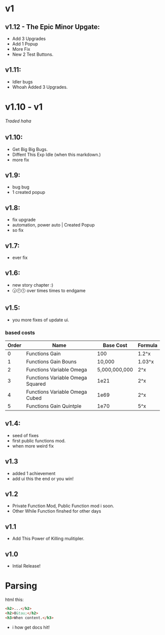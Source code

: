 # v1
## v1.12 - The Epic Minor Upgate:
- Add 3 Upgrades
- Add 1 Popup
- More Fix
- New 2 Test Buttons.
## v1.11:
- Idler bugs
- Whoah Added 3 Upgrades.
# v1.10 - v1
###### Traded haha
## v1.10:
- Get Big Big Bugs.
- Diffent This Exp Idle (when this markdown.)
- more fix
## v1.9:
- bug bug
- 1 created popup
## v1.8:
- fix upgrade
- automation, power auto | Created Popup
- so fix
## v1.7:
- ever fix
## v1.6:
- new story chapter :)
- 🕟🕗🕔 over times times to endgame
## v1.5:
- you more fixes of update ui.
### based costs
| Order | Name | Base Cost | Formula |
|-------|------|-----------|---------|
| 0 | Functions Gain | 100 | 1.2^x |
| 1 | Functions Gain Bouns | 10,000 | 1.03^x |
| 2 | Functions Variable Omega | 5,000,000,000 | 2^x |
| 3 | Functions Variable Omega Squared | 1e21 | 2^x |
| 4 | Functions Variable Omega Cubed | 1e69 | 2^x |
| 5 | Functions Gain Quintple | 1e70 | 5^x |

## v1.4:
- seed of fixes
- first public functions mod.
- when more weird fix
## v1.3
- added 1 achievement
- add ui this the end or you win!
## v1.2
- Private Function Mod, Public Function mod i soon.
- Other While Function finshed for other days
## v1.1
- Add This Power of Killing mulitipler.
## v1.0
- Intial Release!

# Parsing
html this:
```html
<h2>...</h2>
<h2>0&tau;</h2>
<h3>When content.</h3>
```
- i how get docs hit!
